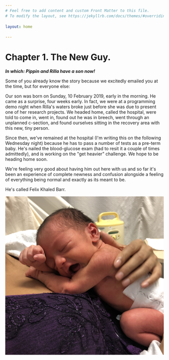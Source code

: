 ```yaml
---
# Feel free to add content and custom Front Matter to this file.
# To modify the layout, see https://jekyllrb.com/docs/themes/#overriding-theme-defaults

layout: home

---
```


# Chapter 1. The New Guy.

___In which: Pippin and Rilla have a son now!___

Some of you already know the story because we excitedly emailed you at the time, but for everyone else:

Our son was born on Sunday, 10 February 2019, early in the morning. He came as a surprise, four weeks early. In fact, we were at a programming demo night when Rilla's waters broke just before she was due to present one of her research projects. We headed home, called the hospital, were told to come in, went in, found out he was in breech, went through an unplanned c-section, and found ourselves sitting in the recovery area with this new, tiny person.

Since then, we've remained at the hospital (I'm writing this on the following Wednesday night) because he has to pass a number of tests as a pre-term baby. He's nailed the blood-glucose exam (had to resit it a couple of times admittedly), and is working on the "get heavier" challenge. We hope to be heading home soon.

We're feeling very good about having him out here with us and so far it's been an experience of complete newness and confusion alongside a feeling of everything being normal and exactly as its meant to be.

He's called Felix Khaled Barr.

![](/assets/images/01-the-new-guy.png)
